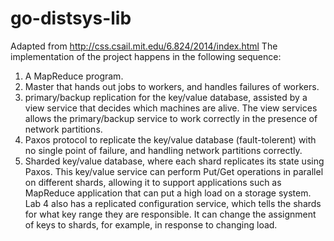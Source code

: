 # go-distsys-lib
Adapted from http://css.csail.mit.edu/6.824/2014/index.html
The implementation of the project happens in the following sequence:
1) A MapReduce program. 
2) Master that hands out jobs to workers, and handles failures of workers. 
3) primary/backup replication for the key/value database, assisted by a view service that decides which machines are alive. The view services allows the primary/backup service to work correctly in the presence of network partitions.
4) Paxos protocol to replicate the key/value database (fault-tolerent) with no single point of failure, and handling network partitions correctly. 
5) Sharded key/value database, where each shard replicates its state using Paxos. This key/value service can perform Put/Get operations in parallel on different shards, allowing it to support applications such as MapReduce application that can put a high load on a storage system. Lab 4 also has a replicated configuration service, which tells the shards for what key range they are responsible. It can change the assignment of keys to shards, for example, in response to changing load.
